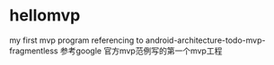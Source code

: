 # hellomvp
my first mvp program referencing to android-architecture-todo-mvp-fragmentless
 参考google 官方mvp范例写的第一个mvp工程
